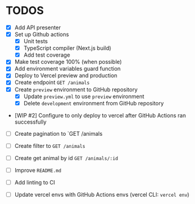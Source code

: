 # TODOS

- [X] Add API presenter
- [X] Set up Github actions
  - [X] Unit tests
  - [X] TypeScript compiler (Next.js build)
  - [X] Add test coverage
- [X] Make test coverage 100% (when possible)
- [X] Add environment variables guard function
- [X] Deploy to Vercel preview and production
- [X] Create endpoint `GET /animals`
- [X] Create `preview` environment to GitHub repository
  - [X] Update `preview.yml` to use `preview` environment
  - [X] Delete `development` environment from GitHub repository
- [WIP #2] Configure to only deploy to vercel after GitHub Actions ran successfully
- [ ] Create pagination to `GET /animals
- [ ] Create filter to `GET /animals`
- [ ] Create get animal by id `GET /animals/:id`

- [ ] Improve `README.md`
- [ ] Add linting to CI
- [ ] Update vercel envs with GitHub Actions envs (vercel CLI: `vercel env`)

